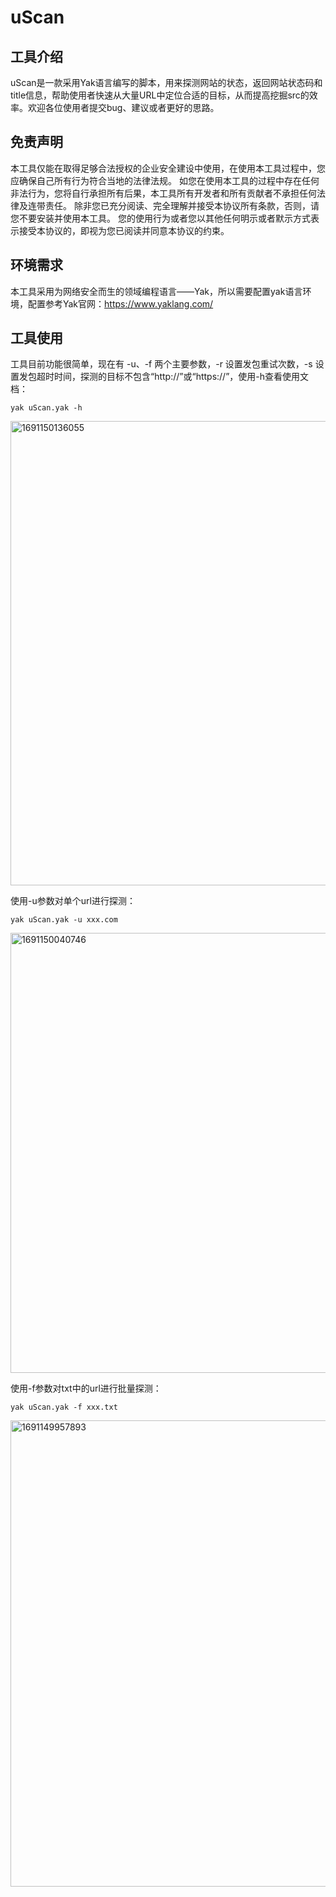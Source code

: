 # uScan
## 工具介绍
uScan是一款采用Yak语言编写的脚本，用来探测网站的状态，返回网站状态码和title信息，帮助使用者快速从大量URL中定位合适的目标，从而提高挖掘src的效率。欢迎各位使用者提交bug、建议或者更好的思路。
## 免责声明
本工具仅能在取得足够合法授权的企业安全建设中使用，在使用本工具过程中，您应确保自己所有行为符合当地的法律法规。 如您在使用本工具的过程中存在任何非法行为，您将自行承担所有后果，本工具所有开发者和所有贡献者不承担任何法律及连带责任。 除非您已充分阅读、完全理解并接受本协议所有条款，否则，请您不要安装并使用本工具。 您的使用行为或者您以其他任何明示或者默示方式表示接受本协议的，即视为您已阅读并同意本协议的约束。
## 环境需求
本工具采用为网络安全而生的领域编程语言——Yak，所以需要配置yak语言环境，配置参考Yak官网：https://www.yaklang.com/
## 工具使用
工具目前功能很简单，现在有 -u、-f 两个主要参数，-r 设置发包重试次数，-s 设置发包超时时间，探测的目标不包含“http://”或“https://”，使用-h查看使用文档：  
```
yak uScan.yak -h  
```  
<img width="743" alt="1691150136055" src="https://github.com/SoDa-LJ/uScan/assets/59957157/ac0d937b-6cd9-4395-90be-d7b8de0af0f3">     
  
使用-u参数对单个url进行探测：  

```
yak uScan.yak -u xxx.com  
```  
<img width="704" alt="1691150040746" src="https://github.com/SoDa-LJ/uScan/assets/59957157/9a1f3c4c-36f4-4570-a3e5-012b3da97410">  
  
使用-f参数对txt中的url进行批量探测：  

```
yak uScan.yak -f xxx.txt  
```  
<img width="746" alt="1691149957893" src="https://github.com/SoDa-LJ/uScan/assets/59957157/cb790907-4251-48a5-83a8-e05b9d3f1349">  
